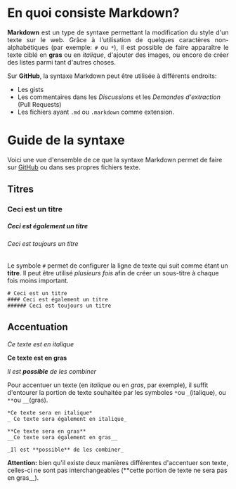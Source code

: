# En quoi consiste Markdown?

<div style="text-align: justify">

**Markdown** est un type de syntaxe permettant la modification du style d'un texte sur le web. Grâce à l'utilisation de quelques caractères non-alphabétiques (par exemple: ` # ` ou ` * `), il est possible de faire apparaître le texte ciblé en **gras** ou en *italique*, d'ajouter des images, ou encore de créer des listes parmi tant d'autres choses. 

</div>

Sur **GitHub**, la syntaxe Markdown peut être utilisée à différents endroits:

* Les gists
* Les commentaires dans les *Discussions* et les *Demandes d'extraction* (Pull Requests)
* Les fichiers ayant ```.md``` ou ```.markdown``` comme extension.

# Guide de la syntaxe

Voici une vue d'ensemble de ce que la syntaxe Markdown permet de faire sur [GitHub](http://github.com) ou dans ses propres fichiers texte.

## Titres

### Ceci est un titre
##### Ceci est également un titre
###### Ceci est toujours un titre

Le symbole `#` permet de configurer la ligne de texte qui suit comme étant un **titre**. Il peut être utilisé *plusieurs fois* afin de créer un sous-titre à chaque fois moins important.

```
# Ceci est un titre
#### Ceci est également un titre
###### Ceci est toujours un titre
```

## Accentuation

*Ce texte est en italique*

**Ce texte est en gras**

_Il est **possible** de les combiner_

Pour accentuer un texte (en *italique* ou en *gras*, par exemple), il suffit d'entourer la portion de texte souhaitée par les symboles `*`ou `_`(italique), ou `**`ou `__`(gras).

```
*Ce texte sera en italique*
_ Ce texte sera également en italique_

**Ce texte sera en gras**
__Ce texte sera également en gras__

_Il est **possible** de les combiner_
```

**Attention:** bien qu'il existe deux manières différentes d'accentuer son texte, celles-ci ne sont pas interchangeables (**cette portion de texte ne sera pas en gras__).